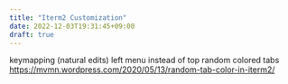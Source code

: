 ```yaml
---
title: "Iterm2 Customization"
date: 2022-12-03T19:31:45+09:00
draft: true
---
```


keymapping (natural edits)
left menu instead of top
random colored tabs https://mvmn.wordpress.com/2020/05/13/random-tab-color-in-iterm2/

